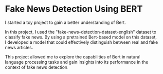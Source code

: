 # Fake News Detection Using BERT

I started a toy project to gain a better understanding of Bert. 

In this project, I used the "fake-news-detection-dataset-english" dataset to classify fake news. By using a pretrained Bert-based model on this dataset, I developed a model that could effectively distinguish between real and fake news articles. 

This project allowed me to explore the capabilities of Bert in natural language processing tasks and gain insights into its performance in the context of fake news detection.